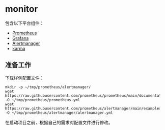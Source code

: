 # monitor

包含以下平台组件：

- [Prometheus](https://github.com/prometheus/prometheus)
- [Grafana](https://github.com/grafana/grafana)
- [Alertmanager](https://github.com/prometheus/alertmanager)
- [karma](https://github.com/prymitive/karma)

## 准备工作

下载样例配置文件：

```shell
mkdir -p ~/tmp/prometheus/alertmanager/
wget https://raw.githubusercontent.com/prometheus/prometheus/main/documentation/examples/prometheus.yml -O ~/tmp/prometheus/prometheus.yml
wget https://raw.githubusercontent.com/prometheus/alertmanager/main/examples/ha/alertmanager.yml -O ~/tmp/prometheus/alertmanager/alertmanager.yml
```

在启动项目之前，根据自己的需求对配置文件进行修改。
